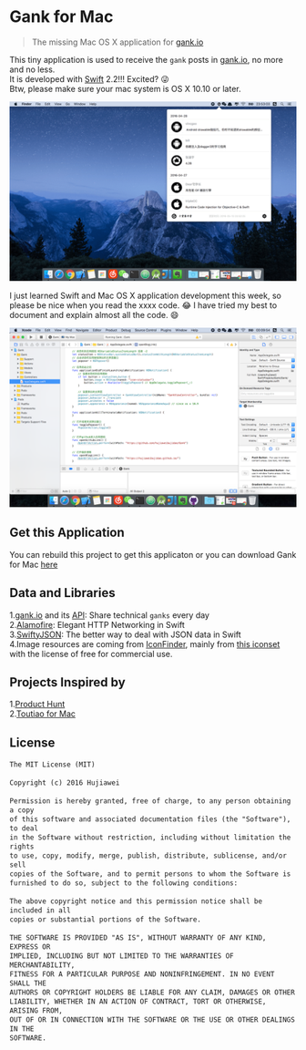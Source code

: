 
# Gank for Mac

> The missing Mac OS X application for [gank.io](https://gank.io)

This tiny application is used to receive the `gank` posts in [gank.io](https://gank.io), no more and no less.   
It is developed with [Swift](https://swift.org/) 2.2!!! Excited? 😜   
Btw, please make sure your mac system is OS X 10.10 or later.

![img](screenshot2.png)

I just learned Swift and Mac OS X application development this week, so please be nice when you read the xxxx code. 😂 I have tried my best to document and explain almost all the code. 😄

![img](screenshot3.png)

## Get this Application

You can rebuild this project to get this applicaton or you can download Gank for Mac [here](https://github.com/hujiaweibujidao/Gank/releases)

## Data and Libraries

1.[gank.io](http://gank.io/) and its [API](http://gank.io/api): Share technical `ganks` every day  
2.[Alamofire](https://github.com/Alamofire/Alamofire): Elegant HTTP Networking in Swift  
3.[SwiftyJSON](https://github.com/SwiftyJSON/SwiftyJSON): The better way to deal with JSON data in Swift  
4.Image resources are coming from [IconFinder](https://www.iconfinder.com/), mainly from [this iconset](https://www.iconfinder.com/iconsets/picons-social) with the license of free for commercial use.

## Projects Inspired by

1.[Product Hunt](https://github.com/producthunt/producthunt-osx)  
2.[Toutiao for Mac](https://github.com/judi0713/TouTiao)

## License

```
The MIT License (MIT)

Copyright (c) 2016 Hujiawei

Permission is hereby granted, free of charge, to any person obtaining a copy
of this software and associated documentation files (the "Software"), to deal
in the Software without restriction, including without limitation the rights
to use, copy, modify, merge, publish, distribute, sublicense, and/or sell
copies of the Software, and to permit persons to whom the Software is
furnished to do so, subject to the following conditions:

The above copyright notice and this permission notice shall be included in all
copies or substantial portions of the Software.

THE SOFTWARE IS PROVIDED "AS IS", WITHOUT WARRANTY OF ANY KIND, EXPRESS OR
IMPLIED, INCLUDING BUT NOT LIMITED TO THE WARRANTIES OF MERCHANTABILITY,
FITNESS FOR A PARTICULAR PURPOSE AND NONINFRINGEMENT. IN NO EVENT SHALL THE
AUTHORS OR COPYRIGHT HOLDERS BE LIABLE FOR ANY CLAIM, DAMAGES OR OTHER
LIABILITY, WHETHER IN AN ACTION OF CONTRACT, TORT OR OTHERWISE, ARISING FROM,
OUT OF OR IN CONNECTION WITH THE SOFTWARE OR THE USE OR OTHER DEALINGS IN THE
SOFTWARE.
```
